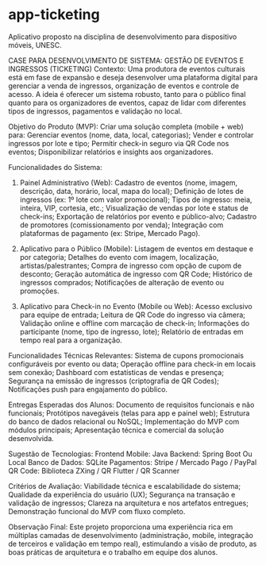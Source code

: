 # app-ticketing
Aplicativo proposto na disciplina de desenvolvimento para dispositivo móveis, UNESC.


CASE PARA DESENVOLVIMENTO DE SISTEMA: GESTÃO DE EVENTOS E INGRESSOS (TICKETING)
Contexto: Uma produtora de eventos culturais está em fase de expansão e deseja desenvolver uma plataforma digital para gerenciar a venda de ingressos, organização de eventos e controle de acesso. A ideia é oferecer um sistema robusto, tanto para o público final quanto para os organizadores de eventos, capaz de lidar com diferentes tipos de ingressos, pagamentos e validação no local.

Objetivo do Produto (MVP): Criar uma solução completa (mobile + web) para:
Gerenciar eventos (nome, data, local, categorias);
Vender e controlar ingressos por lote e tipo;
Permitir check-in seguro via QR Code nos eventos;
Disponibilizar relatórios e insights aos organizadores.

Funcionalidades do Sistema:
1. Painel Administrativo (Web):
Cadastro de eventos (nome, imagem, descrição, data, horário, local, mapa do local);
Definição de lotes de ingressos (ex: 1º lote com valor promocional);
Tipos de ingresso: meia, inteira, VIP, cortesia, etc.;
Visualização de vendas por lote e status de check-ins;
Exportação de relatórios por evento e público-alvo;
Cadastro de promotores (comissionamento por venda);
Integração com plataformas de pagamento (ex: Stripe, Mercado Pago).

3. Aplicativo para o Público (Mobile):
Listagem de eventos em destaque e por categoria;
Detalhes do evento com imagem, localização, artistas/palestrantes;
Compra de ingresso com opção de cupom de desconto;
Geração automática de ingresso com QR Code;
Histórico de ingressos comprados;
Notificações de alteração de evento ou promoções.

5. Aplicativo para Check-in no Evento (Mobile ou Web):
Acesso exclusivo para equipe de entrada;
Leitura de QR Code do ingresso via câmera;
Validação online e offline com marcação de check-in;
Informações do participante (nome, tipo de ingresso, lote);
Relatório de entradas em tempo real para a organização.

Funcionalidades Técnicas Relevantes:
Sistema de cupons promocionais configuráveis por evento ou data;
Operação offline para check-in em locais sem conexão;
Dashboard com estatísticas de vendas e presença;
Segurança na emissão de ingressos (criptografia de QR Codes);
Notificações push para engajamento do público.

Entregas Esperadas dos Alunos:
Documento de requisitos funcionais e não funcionais;
Protótipos navegáveis (telas para app e painel web);
Estrutura do banco de dados relacional ou NoSQL;
Implementação do MVP com módulos principais;
Apresentação técnica e comercial da solução desenvolvida.

Sugestão de Tecnologias:
Frontend Mobile: Java
Backend: Spring Boot Ou Local
Banco de Dados: SQLite
Pagamentos: Stripe / Mercado Pago / PayPal
QR Code: Biblioteca ZXing / QR Flutter / QR Scanner

Critérios de Avaliação:
Viabilidade técnica e escalabilidade do sistema;
Qualidade da experiência do usuário (UX);
Segurança na transação e validação de ingressos;
Clareza na arquitetura e nos artefatos entregues;
Demonstração funcional do MVP com fluxo completo.

Observação Final: Este projeto proporciona uma experiência rica em múltiplas camadas de desenvolvimento (administração, mobile, integração de terceiros e validação em tempo real), estimulando a visão de produto, as boas práticas de arquitetura e o trabalho em equipe dos alunos.
